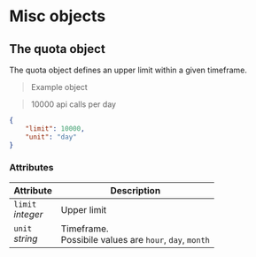 # Misc objects

## The quota object

The quota object defines an upper limit within a given timeframe.

> Example object

> 10000 api calls per day

```json
{
    "limit": 10000,
    "unit": "day"
}
```

### Attributes

Attribute | Description
--------- | -----------
`limit` <br> *integer* | Upper limit
`unit` <br> *string* | Timeframe. <br> Possibile values are `hour`, `day`, `month`